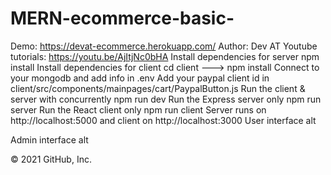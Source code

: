 # MERN-ecommerce-basic-

Demo: https://devat-ecommerce.herokuapp.com/
Author: Dev AT
Youtube tutorials: https://youtu.be/AjItjNc0bHA
Install dependencies for server
npm install
Install dependencies for client
cd client ---> npm install
Connect to your mongodb and add info in .env
Add your paypal client id in client/src/components/mainpages/cart/PaypalButton.js
Run the client & server with concurrently
npm run dev
Run the Express server only
npm run server
Run the React client only
npm run client
Server runs on http://localhost:5000 and client on http://localhost:3000
User interface
alt

Admin interface
alt

© 2021 GitHub, Inc.
